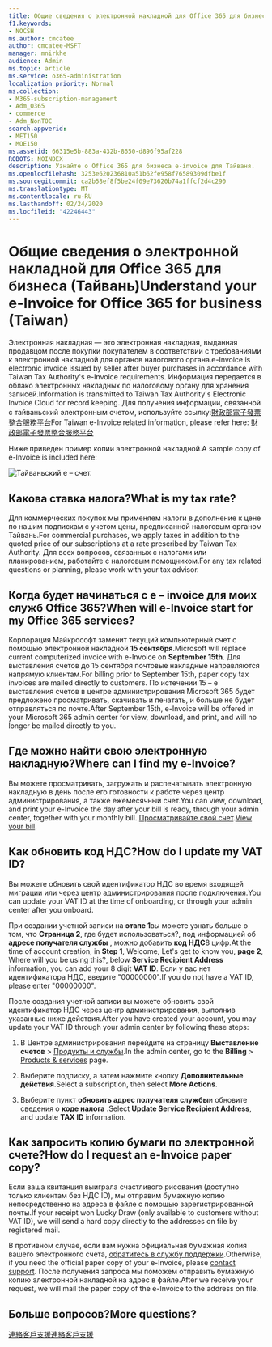 ```yaml
---
title: Общие сведения о электронной накладной для Office 365 для бизнеса (Тайвань)
f1.keywords:
- NOCSH
ms.author: cmcatee
author: cmcatee-MSFT
manager: mnirkhe
audience: Admin
ms.topic: article
ms.service: o365-administration
localization_priority: Normal
ms.collection:
- M365-subscription-management
- Adm_O365
- commerce
- Adm_NonTOC
search.appverid:
- MET150
- MOE150
ms.assetid: 66315e5b-883a-432b-8650-d896f95af228
ROBOTS: NOINDEX
description: Узнайте о Office 365 для бизнеса e-invoice для Тайваня.
ms.openlocfilehash: 3253e620236810a51b62fe958f76589309dfbe1f
ms.sourcegitcommit: ca2b58ef8f5be24f09e73620b74a1ffcf2d4c290
ms.translationtype: MT
ms.contentlocale: ru-RU
ms.lasthandoff: 02/24/2020
ms.locfileid: "42246443"
---
```

# <a name="understand-your-e-invoice-for-office-365-for-business-taiwan"></a><span data-ttu-id="1cf21-103">Общие сведения о электронной накладной для Office 365 для бизнеса (Тайвань)</span><span class="sxs-lookup"><span data-stu-id="1cf21-103">Understand your e-Invoice for Office 365 for business (Taiwan)</span></span>

<span data-ttu-id="1cf21-104">Электронная накладная — это электронная накладная, выданная продавцом после покупки покупателем в соответствии с требованиями к электронной накладной для органов налогового органа.</span><span class="sxs-lookup"><span data-stu-id="1cf21-104">e-Invoice is electronic invoice issued by seller after buyer purchases in accordance with Taiwan Tax Authority's e-Invoice requirements.</span></span> <span data-ttu-id="1cf21-105">Информация передается в облако электронных накладных по налоговому органу для хранения записей.</span><span class="sxs-lookup"><span data-stu-id="1cf21-105">Information is transmitted to Taiwan Tax Authority's Electronic Invoice Cloud for record keeping.</span></span> <span data-ttu-id="1cf21-106">Для получения информации, связанной с тайваньский электронным счетом, используйте ссылку:<a href="https://www.einvoice.nat.gov.tw/" target="_blank">財政部電子發票整合服務平台</a></span><span class="sxs-lookup"><span data-stu-id="1cf21-106">For Taiwan e-Invoice related information, please refer here: <a href="https://www.einvoice.nat.gov.tw/" target="_blank">財政部電子發票整合服務平台</a></span></span>
  
<span data-ttu-id="1cf21-107">Ниже приведен пример копии электронной накладной.</span><span class="sxs-lookup"><span data-stu-id="1cf21-107">A sample copy of e-Invoice is included here:</span></span>
  
![Тайваньский e – счет.](../../admin/media/01a275ad-54a9-4b76-ac03-4b288508b161.png)
  
## <a name="what-is-my-tax-rate"></a><span data-ttu-id="1cf21-109">Какова ставка налога?</span><span class="sxs-lookup"><span data-stu-id="1cf21-109">What is my tax rate?</span></span>

<span data-ttu-id="1cf21-110">Для коммерческих покупок мы применяем налоги в дополнение к цене по нашим подпискам с учетом цены, предписанной налоговым органом Тайвань.</span><span class="sxs-lookup"><span data-stu-id="1cf21-110">For commercial purchases, we apply taxes in addition to the quoted price of our subscriptions at a rate prescribed by Taiwan Tax Authority.</span></span> <span data-ttu-id="1cf21-111">Для всех вопросов, связанных с налогами или планированием, работайте с налоговым помощником.</span><span class="sxs-lookup"><span data-stu-id="1cf21-111">For any tax related questions or planning, please work with your tax advisor.</span></span>
  
## <a name="when-will-e-invoice-start-for-my-office-365-services"></a><span data-ttu-id="1cf21-112">Когда будет начинаться с e – invoice для моих служб Office 365?</span><span class="sxs-lookup"><span data-stu-id="1cf21-112">When will e-Invoice start for my Office 365 services?</span></span>

<span data-ttu-id="1cf21-113">Корпорация Майкрософт заменит текущий компьютерный счет с помощью электронной накладной **15 сентября**.</span><span class="sxs-lookup"><span data-stu-id="1cf21-113">Microsoft will replace current computerized invoice with e-Invoice on **September 15th**.</span></span> <span data-ttu-id="1cf21-114">Для выставления счетов до 15 сентября почтовые накладные направляются напрямую клиентам.</span><span class="sxs-lookup"><span data-stu-id="1cf21-114">For billing prior to September 15th, paper copy tax invoices are mailed directly to customers.</span></span> <span data-ttu-id="1cf21-115">По истечении 15 – е выставления счетов в центре администрирования Microsoft 365 будет предложено просматривать, скачивать и печатать, и больше не будет отправляться по почте.</span><span class="sxs-lookup"><span data-stu-id="1cf21-115">After September 15th, e-Invoice will be offered in your Microsoft 365 admin center for view, download, and print, and will no longer be mailed directly to you.</span></span> 
  
## <a name="where-can-i-find-my-e-invoice"></a><span data-ttu-id="1cf21-116">Где можно найти свою электронную накладную?</span><span class="sxs-lookup"><span data-stu-id="1cf21-116">Where can I find my e-Invoice?</span></span>

<span data-ttu-id="1cf21-117">Вы можете просматривать, загружать и распечатывать электронную накладную в день после его готовности к работе через центр администрирования, а также ежемесячный счет.</span><span class="sxs-lookup"><span data-stu-id="1cf21-117">You can view, download, and print your e-Invoice the day after your bill is ready, through your admin center, together with your monthly bill.</span></span> <span data-ttu-id="1cf21-118">[Просматривайте свой счет](view-your-bill-or-invoice.md).</span><span class="sxs-lookup"><span data-stu-id="1cf21-118">[View your bill](view-your-bill-or-invoice.md).</span></span>
  
## <a name="how-do-i-update-my-vat-id"></a><span data-ttu-id="1cf21-119">Как обновить код НДС?</span><span class="sxs-lookup"><span data-stu-id="1cf21-119">How do I update my VAT ID?</span></span>

<span data-ttu-id="1cf21-120">Вы можете обновить свой идентификатор НДС во время входящей миграции или через центр администрирования после подключения.</span><span class="sxs-lookup"><span data-stu-id="1cf21-120">You can update your VAT ID at the time of onboarding, or through your admin center after you onboard.</span></span>
  
<span data-ttu-id="1cf21-121">При создании учетной записи на **этапе 1**вы можете узнать больше о том, что **Страница 2**, где будет использоваться?, под информацией об **адресе получателя службы** , можно добавить **код НДС**8 цифр.</span><span class="sxs-lookup"><span data-stu-id="1cf21-121">At the time of account creation, in **Step 1**, Welcome, Let's get to know you, **page 2**, Where will you be using this?, below **Service Recipient Address** information, you can add your 8 digit **VAT ID**.</span></span> <span data-ttu-id="1cf21-122">Если у вас нет идентификатора НДС, введите "00000000".</span><span class="sxs-lookup"><span data-stu-id="1cf21-122">If you do not have a VAT ID, please enter "00000000".</span></span>
  
<span data-ttu-id="1cf21-123">После создания учетной записи вы можете обновить свой идентификатор НДС через центр администрирования, выполнив указанные ниже действия.</span><span class="sxs-lookup"><span data-stu-id="1cf21-123">After you have created your account, you may update your VAT ID through your admin center by following these steps:</span></span>
  
1. <span data-ttu-id="1cf21-124">В Центре администрирования перейдите на страницу **Выставление счетов** \> <a href="https://go.microsoft.com/fwlink/p/?linkid=842054" target="_blank">Продукты и службы</a>.</span><span class="sxs-lookup"><span data-stu-id="1cf21-124">In the admin center, go to the **Billing** \> <a href="https://go.microsoft.com/fwlink/p/?linkid=842054" target="_blank">Products & services</a> page.</span></span>
    
2. <span data-ttu-id="1cf21-125">Выберите подписку, а затем нажмите кнопку **Дополнительные действия**.</span><span class="sxs-lookup"><span data-stu-id="1cf21-125">Select a subscription, then select **More Actions**.</span></span>
    
3. <span data-ttu-id="1cf21-126">Выберите пункт **обновить адрес получателя службы**и обновите сведения о **коде налога** .</span><span class="sxs-lookup"><span data-stu-id="1cf21-126">Select **Update Service Recipient Address**, and update **TAX ID** information.</span></span> 
    
## <a name="how-do-i-request-an-e-invoice-paper-copy"></a><span data-ttu-id="1cf21-127">Как запросить копию бумаги по электронной счете?</span><span class="sxs-lookup"><span data-stu-id="1cf21-127">How do I request an e-Invoice paper copy?</span></span>

<span data-ttu-id="1cf21-128">Если ваша квитанция выиграла счастливого рисования (доступно только клиентам без НДС ID), мы отправим бумажную копию непосредственно на адреса в файле с помощью зарегистрированной почты.</span><span class="sxs-lookup"><span data-stu-id="1cf21-128">If your receipt won Lucky Draw (only available to customers without VAT ID), we will send a hard copy directly to the addresses on file by registered mail.</span></span>
  
<span data-ttu-id="1cf21-129">В противном случае, если вам нужна официальная бумажная копия вашего электронного счета, [обратитесь в службу поддержки](../../admin/contact-support-for-business-products.md).</span><span class="sxs-lookup"><span data-stu-id="1cf21-129">Otherwise, if you need the official paper copy of your e-Invoice, please [contact support](../../admin/contact-support-for-business-products.md).</span></span> <span data-ttu-id="1cf21-130">После получения запроса мы поможем отправить бумажную копию электронной накладной на адрес в файле.</span><span class="sxs-lookup"><span data-stu-id="1cf21-130">After we receive your request, we will mail the paper copy of the e-Invoice to the address on file.</span></span>
  
## <a name="more-questions"></a><span data-ttu-id="1cf21-131">Больше вопросов?</span><span class="sxs-lookup"><span data-stu-id="1cf21-131">More questions?</span></span>

[<span data-ttu-id="1cf21-132">連絡客戶支援</span><span class="sxs-lookup"><span data-stu-id="1cf21-132">連絡客戶支援</span></span>](../../admin/contact-support-for-business-products.md)